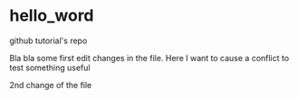 # hello_word
github tutorial's repo

Bla bla some first edit changes in the file. Here I want to cause a conflict to test something useful

2nd change of the file

